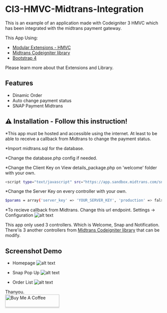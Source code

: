 # CI3-HMVC-Midtrans-Integration

This is an example of an application made with Codeigniter 3 HMVC which has been integrated with the midtrans payment gateway.

This App Using:

- [Modular Extensions - HMVC](https://github.com/brianwozeniak/codeigniter-modular-extensions-hmvc/)
- [Midtrans Codeigniter library](https://github.com/Midtrans/Midtrans-Codeigniter/)
- [Bootstrap 4](https://getbootstrap.com/)

Please learn more about that Extensions and Library.

## Features

- Dinamic Order
- Auto change payment status
- SNAP Payment Midtrans

## ⚠️ Installation - Follow this instruction!

\*This app must be hosted and accessible using the internet. At least to be able to receive a callback from Midtrans to change the payment status.

\*Import midtrans.sql for the database.

\*Change the database.php config if needed.

\*Change the Client Key on View details_package.php on 'welcome' folder with your own.

```sh
<script type="text/javascript" src="https://app.sandbox.midtrans.com/snap/snap.js" data-client-key="YOUR_CLIENT_KEY"></script>
```

\*Change the Server Key on every controller with your own.

```sh
$params = array('server_key' => 'YOUR_SERVER_KEY', 'production' => false);
```

\*To recieve callback from Midtrans. Change this url endpoint. Settings -> Configuration
![alt text](https://i.ibb.co/m5f63Dn/Capture.jpg)

This app only used 3 controllers. Which is Welcome, Snap and Notification.
There'is 3 another controllers from [Midtrans Codeigniter library](https://github.com/Midtrans/Midtrans-Codeigniter/) that can be modify.

## Screenshot Demo

- Homepage
  ![alt text](https://i.ibb.co/WfQYXKw/Capture.jpg)

- Snap Pop Up
  ![alt text](https://i.ibb.co/Yk5CFLy/snap.jpg)

- Order List
  ![alt text](https://i.ibb.co/zrg9w6d/orderlist.jpg)

Thanyou. <br>
<a href="https://www.buymeacoffee.com/yogibagus" target="_blank"><img src="https://www.buymeacoffee.com/assets/img/custom_images/orange_img.png" alt="Buy Me A Coffee" style="height: 41px !important;width: 174px !important;box-shadow: 0px 3px 2px 0px rgba(190, 190, 190, 0.5) !important;-webkit-box-shadow: 0px 3px 2px 0px rgba(190, 190, 190, 0.5) !important;" ></a>
